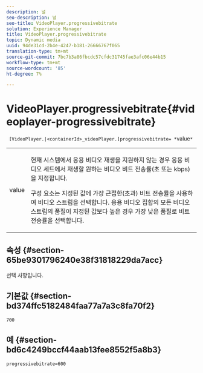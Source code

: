 ```yaml
---
description: 널
seo-description: 널
seo-title: VideoPlayer.progressivebitrate
solution: Experience Manager
title: VideoPlayer.progressivebitrate
topic: Dynamic media
uuid: 94de31cd-2b4e-4247-b181-26666767f065
translation-type: tm+mt
source-git-commit: 7bc7b3a86fbcdc57cfdc31745fae3afc06e44b15
workflow-type: tm+mt
source-wordcount: '85'
ht-degree: 7%

---
```



# VideoPlayer.progressivebitrate{#videoplayer-progressivebitrate}

` [VideoPlayer.|<containerId>_videoPlayer.]progressivebitrate= *`value`*`

<table id="table_678AFC7BC06F41188F820502D2014C1F"> 
 <tbody> 
  <tr> 
   <td colname="col1"> <p> <span class="codeph"><span class="varname"> value</span></span> </p> </td> 
   <td colname="col2"> <p> 현재 시스템에서 응용 비디오 재생을 지원하지 않는 경우 응용 비디오 세트에서 재생할 원하는 비디오 비트 전송률(초 또는 kbps)을 지정합니다. </p> <p>구성 요소는 지정된 값에 가장 근접한(초과) 비트 전송률을 사용하여 비디오 스트림을 선택합니다. 응용 비디오 집합의 모든 비디오 스트림의 품질이 지정된 값보다 높은 경우 가장 낮은 품질로 비트 전송률을 선택합니다. </p> </td> 
  </tr> 
 </tbody> 
</table>

## 속성 {#section-65be9301796240e38f31818229da7acc}

선택 사항입니다.

## 기본값 {#section-bd374ffc5182484faa77a7a3c8fa70f2}

`700`

## 예 {#section-bd6c4249bccf44aab13fee8552f5a8b3}

`progressivebitrate=600`
